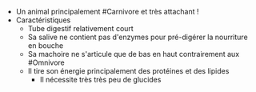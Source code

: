 - Un animal principalement #Carnivore et très attachant !
- Caractéristiques
	- Tube digestif relativement court
	- Sa salive ne contient pas d'enzymes pour pré-digérer la nourriture en bouche
	- Sa machoire ne s'articule que de bas en haut contrairement aux #Omnivore
	- Il tire son énergie principalement des protéines et des lipides
		- Il nécessite très très peu de glucides